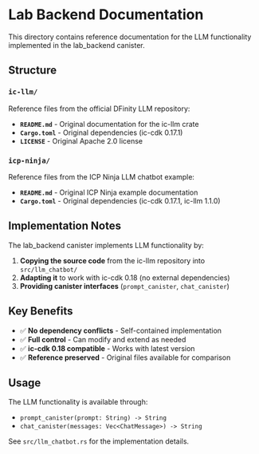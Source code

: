 # Lab Backend Documentation

This directory contains reference documentation for the LLM functionality implemented in the lab_backend canister.

## Structure

### `ic-llm/`

Reference files from the official DFinity LLM repository:

- **`README.md`** - Original documentation for the ic-llm crate
- **`Cargo.toml`** - Original dependencies (ic-cdk 0.17.1)
- **`LICENSE`** - Original Apache 2.0 license

### `icp-ninja/`

Reference files from the ICP Ninja LLM chatbot example:

- **`README.md`** - Original ICP Ninja example documentation
- **`Cargo.toml`** - Original dependencies (ic-cdk 0.17.1, ic-llm 1.1.0)

## Implementation Notes

The lab_backend canister implements LLM functionality by:

1. **Copying the source code** from the ic-llm repository into `src/llm_chatbot/`
2. **Adapting it** to work with ic-cdk 0.18 (no external dependencies)
3. **Providing canister interfaces** (`prompt_canister`, `chat_canister`)

## Key Benefits

- ✅ **No dependency conflicts** - Self-contained implementation
- ✅ **Full control** - Can modify and extend as needed
- ✅ **ic-cdk 0.18 compatible** - Works with latest version
- ✅ **Reference preserved** - Original files available for comparison

## Usage

The LLM functionality is available through:

- `prompt_canister(prompt: String) -> String`
- `chat_canister(messages: Vec<ChatMessage>) -> String`

See `src/llm_chatbot.rs` for the implementation details.

